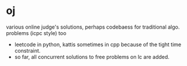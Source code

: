 # oj
various online judge's solutions, perhaps codebaess for traditional algo. problems (icpc style) too
- leetcode in python, kattis sometimes in cpp because of the tight time constraint.
- so far, all concurrent solutions to free problems on lc are added.

